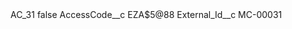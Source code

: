 <?xml version="1.0" encoding="UTF-8"?>
<CustomMetadata xmlns="http://soap.sforce.com/2006/04/metadata" xmlns:xsi="http://www.w3.org/2001/XMLSchema-instance" xmlns:xsd="http://www.w3.org/2001/XMLSchema">
    <label>AC_31</label>
    <protected>false</protected>
    <values>
        <field>AccessCode__c</field>
        <value xsi:type="xsd:string">EZA$5@88</value>
    </values>
    <values>
        <field>External_Id__c</field>
        <value xsi:type="xsd:string">MC-00031</value>
    </values>
</CustomMetadata>
